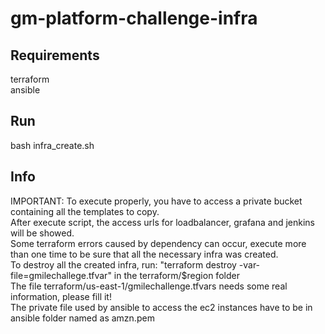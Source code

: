 # gm-platform-challenge-infra

Requirements
--------------------
terraform<br>
ansible<br>

Run
--------------------
bash infra_create.sh

Info
-------------------
IMPORTANT: To execute properly, you have to access a private bucket containing all the templates to copy.<br>
After execute script, the access urls for loadbalancer, grafana and jenkins will be showed.<br>
Some terraform errors caused by dependency can occur, execute more than one time to be sure that all the necessary infra was created.<br>
To destroy all the created infra, run: "terraform destroy -var-file=gmilechallege.tfvar" in the terraform/$region folder<br>
The file terraform/us-east-1/gmilechallenge.tfvars needs some real information, please fill it!<br>
The private file used by ansible to access the ec2 instances have to be in ansible folder named as amzn.pem<br>
